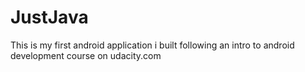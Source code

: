 # JustJava

This is my first android application i built following an intro to android development course on udacity.com

